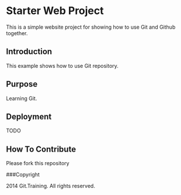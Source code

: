 # Starter Web Project

This is a simple website project for showing how to use Git and Github together.

## Introduction

This example shows how to use Git repository.

## Purpose

Learning Git.

## Deployment

TODO

## How To Contribute

Please fork this repository

###Copyright

2014 Git.Training. All rights reserved.
